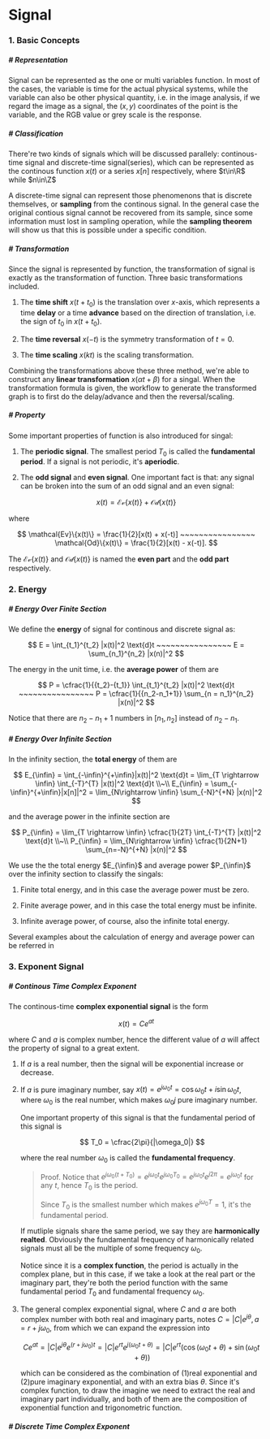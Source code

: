 # Signal

### 1. Basic Concepts 

##### # Representation

Signal can be represented as the one or multi variables function. In most of the cases, the variable is time for the actual physical systems, while the variable can also be other physical quantity, i.e. in the image analysis, if we regard the image as a signal, the $(x,y)$ coordinates of the point is the variable, and the RGB value or grey scale is the response.



##### # Classification

There're two kinds of signals which will be discussed parallely: continous-time signal and discrete-time signal(series), which can be represented as the continous function $x(t)$ or a series $x[n]$ respectively, where $t\in\R$ while $n\in\Z$

A discrete-time signal can represent those phenomenons that is discrete themselves, or **sampling** from the continous signal. In the general case the original contious signal cannot be recovered from its sample, since some information must lost in sampling operation, while the **sampling theorem** will show us that this is possible under a specific condition.



##### # Transformation

Since the signal is represented by function, the transformation of signal is exactly as the transformation of function. Three basic transformations included.

1. The **time shift** $x(t+t_0)$ is the translation over $x$-axis, which represents a time **delay** or a time **advance** based on the direction of translation, i.e. the sign of $t_0$ in $x(t+t_0)$.

2. The **time reversal** $x(-t)$ is the symmetry transformation of $t=0$.

3. The **time scaling** $x(kt)$ is the scaling transformation.

Combining the transformations above these three method, we're able to construct any **linear transformation** $x(\alpha t + \beta)$ for a singal. When the transformation formula is given, the workflow to generate the transformed graph is to first do the delay/advance and then the reversal/scaling.



##### # Property 

Some important properties of function is also introduced for singal:

1. The **periodic signal**. The smallest period $T_0$ is called the **fundamental period**. If a signal is not periodic, it's **aperiodic**.

2. The **odd signal** and **even signal**. One important fact is that: any signal can be broken into the sum of an odd signal and an even signal:

$$
x(t) = \mathcal{Ev}\{x(t)\} + \mathcal{Od}\{x(t)\}
$$

where

$$
\mathcal{Ev}\{x(t)\} = \frac{1}{2}[x(t) + x(-t)] ~~~~~~~~~~~~~~~~ \mathcal{Od}\{x(t)\} = \frac{1}{2}[x(t) - x(-t)].
$$

The $\mathcal{Ev}\{x(t)\}$ and $\mathcal{Od}\{x(t)\}$ is named the **even part** and the **odd part** respectively.



### 2. Energy

##### # Energy Over Finite Section

We define the **energy** of signal for continous and discrete signal as:

$$
E = \int_{t_1}^{t_2} |x(t)|^2 \text{d}t ~~~~~~~~~~~~~~~~
E = \sum_{n_1}^{n_2} |x(n)|^2
$$

The energy in the unit time, i.e. the **average power** of them are

$$
P = \cfrac{1}{{t_2}-{t_1}} \int_{t_1}^{t_2} |x(t)|^2 \text{d}t ~~~~~~~~~~~~~~~~
P = \cfrac{1}{{n_2-n_1+1}} \sum_{n = n_1}^{n_2} |x(n)|^2
$$

Notice that there are $n_2-n_1+1$ numbers in $[n_1, n_2]$ instead of $n_2-n_1$.



##### # Energy Over Infinite Section

In the infinity section, the **total energy** of them are

$$
E_{\infin} = \int_{-\infin}^{+\infin}|x(t)|^2 \text{d}t = \lim_{T \rightarrow \infin} \int_{-T}^{T} |x(t)|^2 \text{d}t \\~\\
E_{\infin} = \sum_{-\infin}^{+\infin}|x[n]|^2 = \lim_{N\rightarrow \infin} \sum_{-N}^{+N} |x(n)|^2
$$

and the average power in the infinite section are

$$
P_{\infin} = \lim_{T \rightarrow \infin} \cfrac{1}{2T} \int_{-T}^{T} |x(t)|^2 \text{d}t \\~\\
P_{\infin} = \lim_{N\rightarrow \infin} \cfrac{1}{2N+1} \sum_{n=-N}^{+N} |x(n)|^2
$$

We use the the total energy $E_{\infin}$ and average power $P_{\infin}$ over the infinity section to classify the singals:

1. Finite total energy, and in this case the average power must be zero.

2. Finite average power, and in this case the total energy must be infinite.

3. Infinite average power, of course, also the infinite total energy.

Several examples about the calculation of energy and average power can be referred in 



### 3. Exponent Signal

##### # Continous Time Complex Exponent

The continous-time **complex exponential signal** is the form

$$
x(t) = Ce^{at}
$$

where $C$ and $a$ is complex number, hence the different value of $a$ will affect the property of signal to a great extent.

1. If $a$ is a real number, then the signal will be exponential increase or decrease.

2. If $a$ is pure imaginary number, say $x(t) = e^{j\omega_0t} = \cos{\omega_{0}t} + i\sin{\omega_{0}t}$, where $\omega_{0}$ is the real number, which makes $\omega_{0}j$ pure imaginary number.

	One important property of this signal is that the fundamental period of this signal is

	$$
	T_0 = \cfrac{2\pi}{|\omega_0|}
	$$

	where the real number $\omega_{0}$ is called the **fundamental frequency**.

	> Proof. Notice that $e^{j \omega_0 (t+T_0)} = e^{j \omega_0 t}e^{j \omega_0 T_0} = e^{j \omega_0 t} e^{j 2\pi} = e^{j \omega_0 t}$ for any $t$, hence $T_{0}$ is the period.
	>
	> Since $T_{0}$ is the smallest number which makes $e^{j \omega_{0} T} = 1$, it's the fundamental period.

	If mutliple signals share the same period, we say they are **harmonically realted**. Obviously the fundamental frequency of harmonically related signals must all be the multiple of some frequency $\omega_{0}$.
	
	Notice since it is a **complex function**, the period is actually in the complex plane, but in this case, if we take a look at the real part or the imaginary part, they're both the period function with the same fundamental period $T_0$ and fundamental frequency $\omega_{0}$.

3. The general complex exponential signal, where $C$ and $a$ are both complex number with both real and imaginary parts, notes $C = |C|e^{j\theta}, a = r + j\omega_{0}$, from which we can expand the expression into

	$$
	Ce^{at} = |C|e^{j\theta}e^{(r+j\omega_{0})t} = |C|e^{rt}e^{j (\omega_{0}t + \theta)} = |C|e^{rt} (\cos{(\omega_{0}t+\theta)} + \sin{(\omega_{0}t+\theta))}
	$$

	which can be considered as the combination of (1)real exponential and (2)pure imaginary exponential, and with an extra bias $\theta$. Since it's complex function, to draw the imagine we need to extract the real and imaginary part individually, and both of them are the composition of exponential function and trigonometric function.



##### # Discrete Time Complex Exponent

































